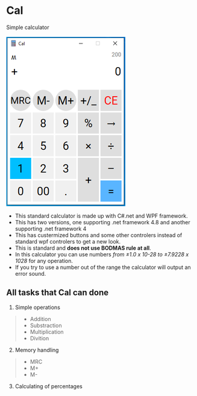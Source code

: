 # Cal
Simple calculator
<br/>
<br/>
![Screenshot1](Screenshots/Screenshot1.PNG)
- This standard calculator is made up with C#.net and WPF framework.
- This has two versions, one supporting .net framework 4.8 and another supporting .net framework 4
- This has custermized buttons and some other controlers instead of standard wpf controlers to get a new look.
- This is standard and **does not use BODMAS rule at all**.
- In this calculator you can use numbers *from ±1.0 x 10-28 to ±7.9228 x 1028* for any operation.
- If you try to use a number out of the range the calculator will output an error sound.
## All tasks that Cal can done
1. Simple operations
> - Addition
> - Substraction
> - Multiplication
> - Divition
2. Memory handling
> - MRC
> - M+
> - M-
3. Calculating of percentages
